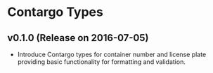 Contargo Types
===============

## v0.1.0 (Release on 2016-07-05)

* Introduce Contargo types for container number and license plate providing
  basic functionality for formatting and validation.
